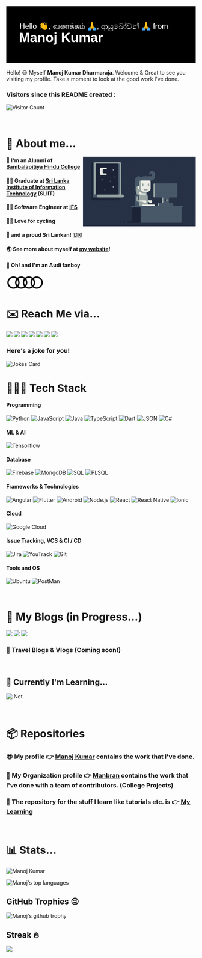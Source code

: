 <img alt="Intro Card" src="assets/download.png" />

Hello! 😃 Myself **Manoj Kumar Dharmaraja**. Welcome & Great to see you visiting my profile. Take a moment to look at the good work I've done.

### Visitors since this README created :

![Visitor Count](https://profile-counter.glitch.me/manoj997/count.svg)

<br>

# 📜 **About me...**

<img alt="Night Coding" src="https://raw.githubusercontent.com/AVS1508/AVS1508/master/assets/Night-Coding.gif" align="right"/>

#### 🏫 I'm an Alumni of [Bambalapitiya Hindu College](https://www.hcc.lk)

#### 👨‍🎓 Graduate at [Sri Lanka Institute of Information Technology](https://www.sliit.lk/) (SLIIT)

#### 👩‍💻 Software Engineer at [IFS](https://www.ifs.com/lk/)

#### 🚴‍♀️ Love for cycling

#### 💖 and a proud Sri Lankan! 🇱🇰

#### 🌏 See more about myself at [my website](https://manoj-kumar.me)!

#### 🚗 Oh! and I'm an Audi fanboy

<img src="assets/Audi_Logo.png" alt="Manoj Kumar" width="100px"/>

<br>

# ✉️ **Reach Me via...**

[![](https://img.shields.io/badge/GitHub-100000?style=for-the-badge&logo=github&logoColor=white)](https://www.github.com/manoj997)
[![](https://img.shields.io/badge/Facebook-1877F2?style=for-the-badge&logo=facebook&logoColor=white)](https://www.facebook.com/manojKumar.dharmaraj)
[![](https://img.shields.io/badge/Twitter-1DA1F2?style=for-the-badge&logo=twitter&logoColor=white)](https://twitter.com/manoj_dharmaraj)
[![](https://img.shields.io/badge/LinkedIn-0077B5?style=for-the-badge&logo=linkedin&logoColor=white)](https://www.linkedin.com/in/manojkumardharmaraja/)
[![](https://img.shields.io/badge/Stack_Overflow-FE7A16?style=for-the-badge&logo=stack-overflow&logoColor=white)](https://stackoverflow.com/users/9983802/)
[![](https://img.shields.io/badge/Google_Maps_Contributions-4285F4?style=for-the-badge&logo=google-maps&logoColor=white)](https://www.google.com/maps/contrib/103788929604394684879/)
[![](https://img.shields.io/badge/Twitch-9146FF?style=for-the-badge&logo=Discord&logoColor=white)](https://www.twitch.tv/polroti)
<br>

### Here's a joke for you!

![Jokes Card](https://readme-jokes.vercel.app/api)

# 🧑🏻‍💻 **Tech Stack**

#### Programming

![Python](https://img.shields.io/badge/-Python-000?&logo=python&style=for-the-badge&logoColor=3776AB)
![JavaScript](https://img.shields.io/badge/-JavaScript-000?&logo=JavaScript&logoColor=ddc508&style=for-the-badge)
![Java](https://img.shields.io/badge/-Java-000?&logo=Java&logoColor=orange&style=for-the-badge)
![TypeScript](https://img.shields.io/badge/-TypeScript-000?&logo=TypeScript&logoColor=007ACC&style=for-the-badge)
![Dart](https://img.shields.io/badge/-Dart-000?&logo=dart&logoColor=2196F3&style=for-the-badge)
![JSON](https://img.shields.io/badge/-JSON-000?&logo=json&logoColor=yellow&style=for-the-badge)
![C#](https://img.shields.io/badge/-C%23-000?&logo=C%20Sharp&logoColor=yellow&style=for-the-badge)

#### ML & AI

![Tensorflow](https://img.shields.io/badge/-Tensorflow-000?&logo=tensorflow&style=for-the-badge)

#### Database

![Firebase](https://img.shields.io/badge/-Firebase-000?&logo=firebase&style=for-the-badge)
![MongoDB](https://img.shields.io/badge/-MongoDB-000?&logo=mongodb&style=for-the-badge)
![SQL](https://img.shields.io/badge/-SQL-000?&logo=mysql&logoColor=white&style=for-the-badge)
![PLSQL](https://img.shields.io/badge/-PLSQL-000?&logo=oracle&logoColor=white&style=for-the-badge)

#### Frameworks & Technologies

![Angular](https://img.shields.io/badge/-Angular-000?&logo=angular&logoColor=red&style=for-the-badge)
![Flutter](https://img.shields.io/badge/-Flutter-000?&logo=Flutter&logoColor=2196F3&style=for-the-badge)
![Android](https://img.shields.io/badge/-Android-000?&logo=android&style=for-the-badge)
![Node.js](https://img.shields.io/badge/-Node.js-000?&logo=node-dot-js&style=for-the-badge)
![React](https://img.shields.io/badge/-React-000?&logo=React&style=for-the-badge)
![React Native](https://img.shields.io/badge/-React%20Native-000?&logo=React&style=for-the-badge)
![Ionic](https://img.shields.io/badge/-Ionic-000?&logo=ionic&style=for-the-badge)

#### Cloud

![Google Cloud](https://img.shields.io/badge/-Google%20Cloud-000?logo=google-cloud&style=for-the-badge)

#### Issue Tracking, VCS & CI / CD

![Jira](https://img.shields.io/badge/-Jira-000?&logo=Jira-Software&logoColor=0052CC&style=for-the-badge)
![YouTrack](https://img.shields.io/badge/-YouTrack-000?&logo=jetbrains&style=for-the-badge)
![Git](https://img.shields.io/badge/-Git-000?&logo=git&style=for-the-badge)

#### Tools and OS

![Ubuntu](https://img.shields.io/badge/Ubuntu-000?&logo=ubuntu&logoColor=white&style=for-the-badge)
![PostMan](https://img.shields.io/badge/Postman-000?&logo=postman&logoColor=white&style=for-the-badge&&logoColor=#FF6C37)

<br>

# 📰 **My Blogs** (in Progress...)

[![](https://img.shields.io/badge/dev.to-0A0A0A?style=for-the-badge&logo=dev.to&logoColor=white)](https://dev.to/manoj997)
[![](https://img.shields.io/badge/Kumars_blogs-FF5722?style=for-the-badge&logo=blogger&logoColor=white)](https://kumars-blogs.blogspot.com/)
[![](https://img.shields.io/badge/Tech_Blogs-FF5722?style=for-the-badge&logo=blogger&logoColor=white)](https://manoj-techblogs.blogspot.com/)

### 👣 Travel Blogs & Vlogs (Coming soon!)

<br>

## 📖 **Currently I'm Learning...**

![.Net](https://img.shields.io/badge/-.Net-000?&logo=dot-net&logoColor=2196F3&style=for-the-badge)

<br>

# 📦 **Repositories**

### 😎 My profile 👉 [Manoj Kumar](https://github.com/manoj997) contains the work that I've done.

### 🏢 My Organization profile 👉 [Manbran](https://github.com/manobran) contains the work that I've done with a team of contributors. (College Projects)

### 📖 The repository for the stuff I learn like tutorials etc. is 👉 [My Learning](https://github.com/manoj-learning)

<br>

# 📊 **Stats...**

<img src="https://github-readme-stats.vercel.app/api?username=manoj997&show_icons=true&count_private=true&theme=dark" alt="Manoj Kumar" />

![Manoj's top languages](https://github-readme-stats.vercel.app/api/top-langs/?username=manoj997&theme=blue-green)

## GitHub Trophies 😜

![Manoj's github trophy](https://github-profile-trophy.vercel.app/?username=manoj997&row=1&theme=dark)

## Streak 🔥

<img src ="https://github-readme-streak-stats.herokuapp.com/?user=manoj997&theme=blue-green"/>
